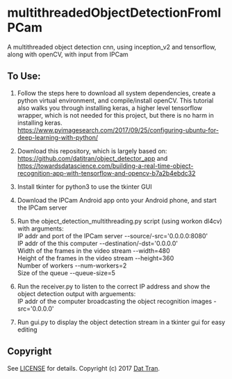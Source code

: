 # multithreadedObjectDetectionFromIPCam
A multithreaded object detection cnn, using inception_v2 and tensorflow, along with openCV, with input from IPCam

## To Use:  

1. Follow the steps here to download all system dependencies, create a python virtual environment, and compile/install openCV. This tutorial also walks you through installing keras, a higher level tensorflow wrapper, which is not needed for this project, but there is no harm in installing keras.  
https://www.pyimagesearch.com/2017/09/25/configuring-ubuntu-for-deep-learning-with-python/  

2. Download this repository, which is largely based on:  
https://github.com/datitran/object_detector_app and https://towardsdatascience.com/building-a-real-time-object-recognition-app-with-tensorflow-and-opencv-b7a2b4ebdc32  

3. Install tkinter for python3 to use the tkinter GUI

4. Download the IPCam Android app onto your Android phone, and start the IPCam server  

5. Run the object_detection_multithreading.py script (using workon dl4cv) with arguments:  
    IP addr and port of the IPCam server --source/-src='0.0.0.0:8080'  
    IP addr of the this computer --destination/-dst='0.0.0.0'  
    Width of the frames in the video stream --width=480  
    Height of the frames in the video stream --height=360  
    Number of workers --num-workers=2  
    Size of the queue --queue-size=5  
    
6. Run the receiver.py to listen to the correct IP address and show the object detection output with arguements:  
    IP addr of the computer broadcasting the object recognition images -src='0.0.0.0'
    
7. Run gui.py to display the object detection stream in a tkinter gui for easy editing

## Copyright

See [LICENSE](LICENSE) for details.
Copyright (c) 2017 [Dat Tran](http://www.dat-tran.com/).
